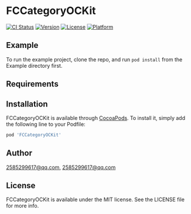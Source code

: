 # FCCategoryOCKit

[![CI Status](https://img.shields.io/travis/2585299617@qq.com/FCCategoryOCKit.svg?style=flat)](https://travis-ci.org/2585299617@qq.com/FCCategoryOCKit)
[![Version](https://img.shields.io/cocoapods/v/FCCategoryOCKit.svg?style=flat)](https://cocoapods.org/pods/FCCategoryOCKit)
[![License](https://img.shields.io/cocoapods/l/FCCategoryOCKit.svg?style=flat)](https://cocoapods.org/pods/FCCategoryOCKit)
[![Platform](https://img.shields.io/cocoapods/p/FCCategoryOCKit.svg?style=flat)](https://cocoapods.org/pods/FCCategoryOCKit)

## Example

To run the example project, clone the repo, and run `pod install` from the Example directory first.

## Requirements

## Installation

FCCategoryOCKit is available through [CocoaPods](https://cocoapods.org). To install
it, simply add the following line to your Podfile:

```ruby
pod 'FCCategoryOCKit'
```

## Author

2585299617@qq.com, 2585299617@qq.com

## License

FCCategoryOCKit is available under the MIT license. See the LICENSE file for more info.
